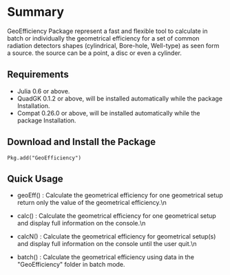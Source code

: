 # Summary

GeoEfficiency Package represent a fast and flexible tool to calculate in batch or individually the geometrical efficiency
for a set of common radiation detectors shapes (cylindrical, Bore-hole, Well-type) as seen form a source.
the source can be a point, a disc or even a cylinder.

## Requirements
 *  Julia 0.6 or above.
 *  QuadGK 0.1.2 or above, will be installed automatically while the package Installation.
 *  Compat 0.26.0 or above, will be installed automatically while the package Installation. 

## Download and Install the Package

	Pkg.add("GeoEfficiency") 

## Quick Usage

 * geoEff()	: Calculate the geometrical efficiency for one geometrical setup return only the value of the geometrical efficiency.\n
	
 * calc() 	: Calculate the geometrical efficiency for one geometrical setup and display full information on the console.\n
	
 * calcN()	: Calculate the geometrical efficiency for geometrical setup(s) and display full information on the console until the user quit.\n
	
 * batch()	: Calculate the geometrical efficiency using data in the "GeoEfficiency" folder in batch mode.
 